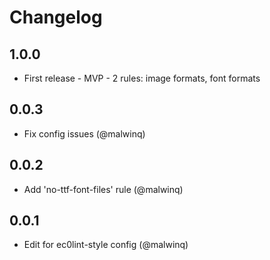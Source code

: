 # Changelog

## 1.0.0

- First release - MVP - 2 rules: image formats, font formats

## 0.0.3

- Fix config issues (@malwinq)

## 0.0.2

- Add 'no-ttf-font-files' rule (@malwinq)

## 0.0.1

- Edit for ec0lint-style config (@malwinq)
